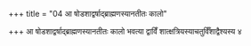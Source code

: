 +++
title = "04 आ षोडशाद्वर्षाद्ब्राह्मणस्यानतीतः कालो"

+++
आ षोडशाद्वर्षाद्ब्राह्मणस्यानतीतः कालो भवत्या द्वाविँ शात्क्षत्रियस्याचतुर्विँशाद्वैश्यस्य ४